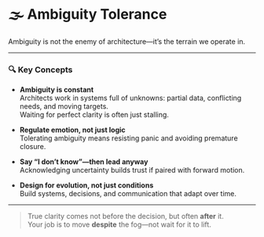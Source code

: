 # 🌫️ Ambiguity Tolerance

Ambiguity is not the enemy of architecture—it’s the terrain we operate in.

<!--
Begin by challenging the default assumption that ambiguity must be solved before progress can occur. The best architects don’t eliminate ambiguity—they navigate through it with grace and structure.
-->

---

### 🔍 Key Concepts

- **Ambiguity is constant**  
Architects work in systems full of unknowns: partial data, conflicting needs, and moving targets.  
Waiting for perfect clarity is often just stalling.  

<!--
Call out that ambiguity isn’t a temporary phase—it’s the *permanent backdrop* of architectural work. Decisions are still required. Clarity is often something we *create*, not something we wait for.
-->

- **Regulate emotion, not just logic**  
Tolerating ambiguity means resisting panic and avoiding premature closure.  

<!--
Many architects default to binary thinking or decision paralysis. Talk about emotional regulation—holding space for uncertainty without losing your ability to guide.
-->

- **Say “I don’t know”—then lead anyway**  
Acknowledging uncertainty builds trust if paired with forward motion.  

<!--
This is a powerful moment: “I don’t know yet, but here’s how we’ll figure it out.” It earns respect because it models humility *and* direction.
-->

- **Design for evolution, not just conditions**  
Build systems, decisions, and communication that adapt over time.

<!--
Don’t just plan for a single outcome—frame decisions in conditional logic. Create “minimum viable decisions” that allow for future change.
-->

---

> True clarity comes not before the decision, but often **after** it.  
> Your job is to move **despite** the fog—not wait for it to lift.

<!--
Close with a reminder: architecture isn’t about predicting the future. It’s about preparing systems—and people—to move through uncertainty with structure, grace, and adaptability.
-->
